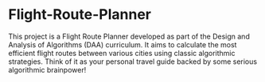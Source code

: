 # Flight-Route-Planner
This project is a Flight Route Planner developed as part of the Design and Analysis of Algorithms (DAA) curriculum. It aims to calculate the most efficient flight routes between various cities using classic algorithmic strategies. Think of it as your personal travel guide backed by some serious algorithmic brainpower!
